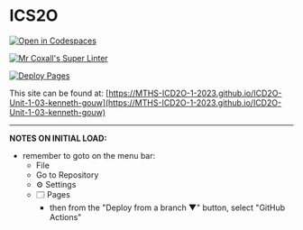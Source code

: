 # ICS2O

[![Open in Codespaces](https://classroom.github.com/assets/launch-codespace-7f7980b617ed060a017424585567c406b6ee15c891e84e1186181d67ecf80aa0.svg)](https://classroom.github.com/open-in-codespaces?assignment_repo_id=13884106)

[![Mr Coxall's Super Linter](https://github.com/MTHS-ICD2O-1-2023/ICD2O-Unit-1-03-kenneth-gouw/workflows/Mr%20Coxall's%20Super%20Linter/badge.svg)](https://github.com/MTHS-ICD2O-1-2023/ICD2O-Unit-1-03-kenneth-gouw/actions)

[![Deploy Pages](https://github.com/MTHS-ICD2O-1-2023/ICD2O-Unit-1-03-kenneth-gouw/workflows/Deploy%20Pages/badge.svg)](https://github.com/MTHS-ICD2O-1-2023/ICD2O-Unit-1-03-kenneth-gouw/actions)

This site can be found at: [https://MTHS-ICD2O-1-2023.github.io/ICD2O-Unit-1-03-kenneth-gouw](https://MTHS-ICD2O-1-2023.github.io/ICD2O-Unit-1-03-kenneth-gouw)

---

**NOTES ON INITIAL LOAD:**
- remember to goto on the menu bar:
  - File
  - Go to Repository
  - ⚙ Settings
  - 🗔 Pages
    - then from the "Deploy from a branch ▼" button, select "GitHub Actions"
